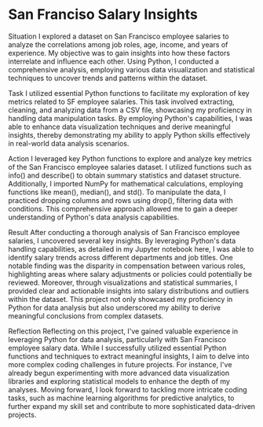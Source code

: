# San Franciso Salary Insights 

Situation
I explored a dataset on San Francisco employee salaries to analyze the correlations among job roles, age, income, and years of experience. My objective was to gain insights into how these factors interrelate and influence each other. Using Python, I conducted a comprehensive analysis, employing various data visualization and statistical techniques to uncover trends and patterns within the dataset. 

Task
I utilized essential Python functions to facilitate my exploration of key metrics related to SF employee salaries. This task involved extracting, cleaning, and analyzing data from a CSV file, showcasing my proficiency in handling data manipulation tasks. By employing Python's capabilities, I was able to enhance data visualization techniques and derive meaningful insights, thereby demonstrating my ability to apply Python skills effectively in real-world data analysis scenarios.

Action
I leveraged key Python functions to explore and analyze key metrics of the San Francisco employee salaries dataset. I utilized functions such as info() and describe() to obtain summary statistics and dataset structure. Additionally, I imported NumPy for mathematical calculations, employing functions like mean(), median(), and std(). To manipulate the data, I practiced dropping columns and rows using drop(), filtering data with conditions. This comprehensive approach allowed me to gain a deeper understanding of Python's data analysis capabilities.

Result
After conducting a thorough analysis of San Francisco employee salaries, I uncovered several key insights. By leveraging Python's data handling capabilities, as detailed in my Jupyter notebook here, I was able to identify salary trends across different departments and job titles. One notable finding was the disparity in compensation between various roles, highlighting areas where salary adjustments or policies could potentially be reviewed. Moreover, through visualizations and statistical summaries, I provided clear and actionable insights into salary distributions and outliers within the dataset. This project not only showcased my proficiency in Python for data analysis but also underscored my ability to derive meaningful conclusions from complex datasets. 

Reflection
Reflecting on this project, I've gained valuable experience in leveraging Python for data analysis, particularly with San Francisco employee salary data. While I successfully utilized essential Python functions and techniques to extract meaningful insights, I aim to delve into more complex coding challenges in future projects. For instance, I've already begun experimenting with more advanced data visualization libraries and exploring statistical models to enhance the depth of my analyses. Moving forward, I look forward to tackling more intricate coding tasks, such as machine learning algorithms for predictive analytics, to further expand my skill set and contribute to more sophisticated data-driven projects.
